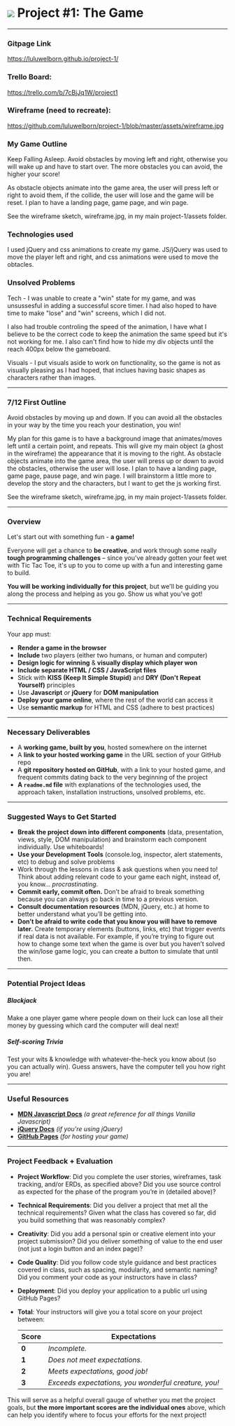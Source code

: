 # ![](https://ga-dash.s3.amazonaws.com/production/assets/logo-9f88ae6c9c3871690e33280fcf557f33.png) Project #1: The Game

---

### Gitpage Link
https://luluwelborn.github.io/project-1/

### Trello Board:
https://trello.com/b/7cBjJq1W/project1

### Wireframe (need to recreate):
https://github.com/luluwelborn/project-1/blob/master/assets/wireframe.jpg

### My Game Outline
Keep Falling Asleep. Avoid obstacles by moving left and right, otherwise you will wake up and have to start over. The more obstacles you can avoid, the higher your score!

As obstacle objects animate into the game area, the user will press left or right to avoid them, if the collide, the user will lose and the game will be reset. I plan to have a landing page, game page, and win page.

See the wireframe sketch, wireframe.jpg, in my main project-1/assets folder.

### Technologies used
I used jQuery and css animations to create my game. JS/jQuery was used to move the player left and right, and css animations were used to move the obtacles.

### Unsolved Problems
Tech - I was unable to create a "win" state for my game, and was unsussesful in adding a successful score timer. I had also hoped to have time to make "lose" and "win" screens, which I did not.

I also had trouble controling the speed of the animation, I have what I believe to be the correct code to keep the animation the same speed but it's not working for me. I also can't find how to hide my div objects until the reach 400px below the gameboard.

Visuals - I put visuals aside to work on functionality, so the game is not as visually pleasing as I had hoped, that inclues having basic shapes as characters rather than images.


---

### 7/12 First Outline
Avoid obstacles by moving up and down. If you can avoid all the obstacles in your way by the time you reach your destination, you win!

My plan for this game is to have a background image that animates/moves left until a certain point, and repeats. This will give my main object (a ghost in the wireframe) the appearance that it is moving to the right. As obstacle objects animate into the game area, the user will press up or down to avoid the obstacles, otherwise the user will lose. I plan to have a landing page, game page, pause page, and win page. I will brainstorm a little more to develop the story and the characters, but I want to get the js working first.

See the wireframe sketch, wireframe.jpg, in my main project-1/assets folder.


---

### Overview

Let's start out with something fun - **a game!**

Everyone will get a chance to **be creative**, and work through some really **tough programming challenges** – since you've already gotten your feet wet with Tic Tac Toe, it's up to you to come up with a fun and interesting game to build.

**You will be working individually for this project**, but we'll be guiding you along the process and helping as you go. Show us what you've got!


---

### Technical Requirements

Your app must:

* **Render a game in the browser**
* **Include** two players (either two humans, or human and computer)
* **Design logic for winning** & **visually display which player won**
* **Include separate HTML / CSS / JavaScript files**
* Stick with **KISS (Keep It Simple Stupid)** and **DRY (Don't Repeat Yourself)** principles
* Use **Javascript** *or* **jQuery** for **DOM manipulation**
* **Deploy your game online**, where the rest of the world can access it
* Use **semantic markup** for HTML and CSS (adhere to best practices)

---

### Necessary Deliverables

* A **working game, built by you**, hosted somewhere on the internet
* A **link to your hosted working game** in the URL section of your GitHub repo
* A **git repository hosted on GitHub**, with a link to your hosted game, and frequent commits dating back to the very beginning of the project
* **A ``readme.md`` file** with explanations of the technologies used, the approach taken, installation instructions, unsolved problems, etc.

---

### Suggested Ways to Get Started

* **Break the project down into different components** (data, presentation, views, style, DOM manipulation) and brainstorm each component individually. Use whiteboards!
* **Use your Development Tools** (console.log, inspector, alert statements, etc) to debug and solve problems
* Work through the lessons in class & ask questions when you need to! Think about adding relevant code to your game each night, instead of, you know... _procrastinating_.
* **Commit early, commit often.** Don’t be afraid to break something because you can always go back in time to a previous version.
* **Consult documentation resources** (MDN, jQuery, etc.) at home to better understand what you’ll be getting into.
* **Don’t be afraid to write code that you know you will have to remove later.** Create temporary elements (buttons, links, etc) that trigger events if real data is not available. For example, if you’re trying to figure out how to change some text when the game is over but you haven’t solved the win/lose game logic, you can create a button to simulate that until then.

---

### Potential Project Ideas

##### Blackjack
Make a one player game where people down on their luck can lose all their money by guessing which card the computer will deal next!

##### Self-scoring Trivia
Test your wits & knowledge with whatever-the-heck you know about (so you can actually win). Guess answers, have the computer tell you how right you are!

---

### Useful Resources

* **[MDN Javascript Docs](https://developer.mozilla.org/en-US/docs/Web/JavaScript)** _(a great reference for all things Vanilla Javascript)_
* **[jQuery Docs](http://api.jquery.com)** _(if you're using jQuery)_
* **[GitHub Pages](https://pages.github.com)** _(for hosting your game)_

---

### Project Feedback + Evaluation

* __Project Workflow__: Did you complete the user stories, wireframes, task tracking, and/or ERDs, as specified above? Did you use source control as expected for the phase of the program you’re in (detailed above)?

* __Technical Requirements__: Did you deliver a project that met all the technical requirements? Given what the class has covered so far, did you build something that was reasonably complex?

* __Creativity__: Did you add a personal spin or creative element into your project submission? Did you deliver something of value to the end user (not just a login button and an index page)?

* __Code Quality__: Did you follow code style guidance and best practices covered in class, such as spacing, modularity, and semantic naming? Did you comment your code as your instructors have in class?

* __Deployment__: Did you deploy your application to a public url using GitHub Pages?

* __Total__: Your instructors will give you a total score on your project between:

    Score | Expectations
    ----- | ------------
    **0** | _Incomplete._
    **1** | _Does not meet expectations._
    **2** | _Meets expectations, good job!_
    **3** | _Exceeds expectations, you wonderful creature, you!_

 This will serve as a helpful overall gauge of whether you met the project goals, but __the more important scores are the individual ones__ above, which can help you identify where to focus your efforts for the next project!
